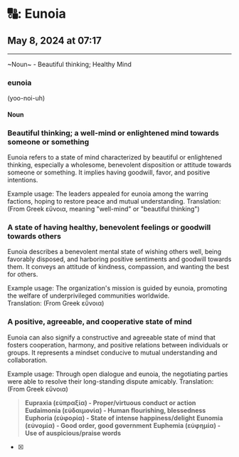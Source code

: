 # 🔠: Eunoia

## May 8, 2024 at 07:17

- - -
~Noun~ - Beautiful thinking; Healthy Mind

### eunoia

(yoo-noi-uh)

#### Noun

### Beautiful thinking; a well-mind or enlightened mind towards someone or something

Eunoia refers to a state of mind characterized by beautiful or enlightened thinking, especially a wholesome, benevolent disposition or attitude towards someone or something. It implies having goodwill, favor, and positive intentions.

Example usage: The leaders appealed for eunoia among the warring factions, hoping to restore peace and mutual understanding.
Translation: (From Greek εὔνοια, meaning "well-mind" or "beautiful thinking")

### A state of having healthy, benevolent feelings or goodwill towards others

Eunoia describes a benevolent mental state of wishing others well, being favorably disposed, and harboring positive sentiments and goodwill towards them. It conveys an attitude of kindness, compassion, and wanting the best for others.

Example usage: The organization's mission is guided by eunoia, promoting the welfare of underprivileged communities worldwide.  
Translation: (From Greek εὔνοια)

### A positive, agreeable, and cooperative state of mind

Eunoia can also signify a constructive and agreeable state of mind that fosters cooperation, harmony, and positive relations between individuals or groups. It represents a mindset conducive to mutual understanding and collaboration.

Example usage: Through open dialogue and eunoia, the negotiating parties were able to resolve their long-standing dispute amicably.
Translation: (From Greek εὔνοια)

> **Eupraxia (εὐπραξία) - Proper/virtuous conduct or action**
> **Eudaimonia (εὐδαιμονία) - Human flourishing, blessedness**
> **Euphoria (εὐφορία) - State of intense happiness/delight**
> **Eunomia (εὐνομία) - Good order, good government**
> **Euphemia (εὐφημία) - Use of auspicious/praise words**

- [x]
